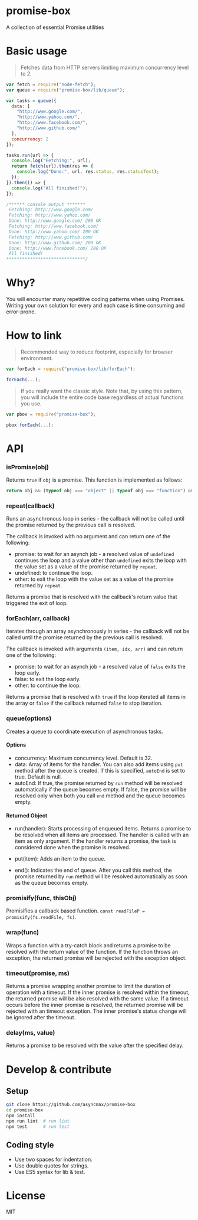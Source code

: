 # promise-box

A collection of essential Promise utilities

# Basic usage

> Fetches data from HTTP servers limiting maximum concurrency level to 2.

```js
var fetch = require("node-fetch");
var queue = require("promise-box/lib/queue");

var tasks = queue({
  data: [
    "http://www.google.com/",
    "http://www.yahoo.com/",
    "http://www.facebook.com/",
    "http://www.github.com/"
  ],
  concurrency: 2
});

tasks.run(url => {
  console.log("Fetching:", url);
  return fetch(url).then(res => {
    console.log("Done:", url, res.status, res.statusText);
  });
}).then(() => {
  console.log("All finished!");
});

/****** console output *******
 Fetching: http://www.google.com/
 Fetching: http://www.yahoo.com/
 Done: http://www.google.com/ 200 OK
 Fetching: http://www.facebook.com/
 Done: http://www.yahoo.com/ 200 OK
 Fetching: http://www.github.com/
 Done: http://www.github.com/ 200 OK
 Done: http://www.facebook.com/ 200 OK
 All finished!
******************************/
```

# Why?

You will encounter many repetitive coding patterns when using Promises. Writing your own solution for every and each case is time consuming and error-prone.

# How to link

> Recommended way to reduce footprint, especially for browser environment.

```js
var forEach = require("promise-box/lib/forEach");

forEach(...);
```

> If you really want the classic style. Note that, by using this pattern, you will include the entire code base regardless of actual functions you use.

```js
var pbox = require("promise-box");

pbox.forEach(...);
```

# API

### isPromise(obj)

Returns `true` if `obj` is a promise. This function is implemented as follows:

```js
return obj && (typeof obj === "object" || typeof obj === "function") && typeof obj.then === "function";
```

### repeat(callback)

Runs an asynchronous loop in series - the callback will not be called until the promise returned by the previous call is resolved.

The callback is invoked with no argument and can return one of the following:

- promise: to wait for an asynch job - a resolved value of `undefined` continues the loop and a value other than `undefined` exits the loop with the value set as a value of the promise returned by `repeat`.
- undefined: to continue the loop.
- other: to exit the loop with the value set as a value of the promise returned by `repeat`.

Returns a promise that is resolved with the callback's return value that
triggered the exit of loop.

### forEach(arr, callback)

Iterates through an array asynchronously in series - the callback will not be called until the promise returned by the previous call is resolved.

The callback is invoked with arguments `(item, idx, arr)` and can return one of the following:

- promise: to wait for an asynch job - a resolved value of `false` exits the loop early.
- false: to exit the loop early.
- other: to continue the loop.

Returns a promise that is resolved with `true` if the loop iterated all items in the array or `false` if the callback returned `false` to stop iteration.

### queue(options)

Creates a queue to coordinate execution of asynchronous tasks.

#### Options

- concurrency: Maximum concurrency level. Default is 32.
- data: Array of items for the handler. You can also add items using `put` method after the queue is created. If this is specified, `autoEnd` is set to true. Default is null.
- autoEnd: If true, the promise returned by `run` method will be resolved automatically if the queue becomes empty. If false, the promise will be resolved only when both you call `end` method and the queue becomes empty.

#### Returned Object

- run(handler): Starts processing of enqueued items. Returns a promise to be resolved when all items are processed. The handler is called with an item as only argument. If the handler returns a promise, the task is considered done when the promise is resolved.

- put(item): Adds an item to the queue.

- end(): Indicates the end of queue. After you call this method, the promise returned by `run` method will be resolved automatically as soon as the queue becomes empty.

### promisify(func, thisObj)

Promisifies a callback based function. `const readFileP = promisify(fs.readFile, fs)`.

### wrap(func)

Wraps a function with a try-catch block and returns a promise to be resolved with the return value of the function. If the function throws an exception, the returned promise will be rejected with the exception object.

### timeout(promise, ms)

Returns a promise wrapping another promise to limit the duration of operation with a timeout. If the inner promise is resolved within the timeout, the returned promise will be also resolved with the same value. If a timeout occurs before the inner promise is resolved, the returned promise will be rejected with an timeout exception. The inner promise's status change will be ignored after the timeout.

### delay(ms, value)

Returns a promise to be resolved with the value after the specified delay.

# Develop & contribute

## Setup

```sh
git clone https://github.com/asyncmax/promise-box
cd promise-box
npm install
npm run lint  # run lint
npm test      # run test
```

## Coding style

- Use two spaces for indentation.
- Use double quotes for strings.
- Use ES5 syntax for lib & test.

# License

MIT
